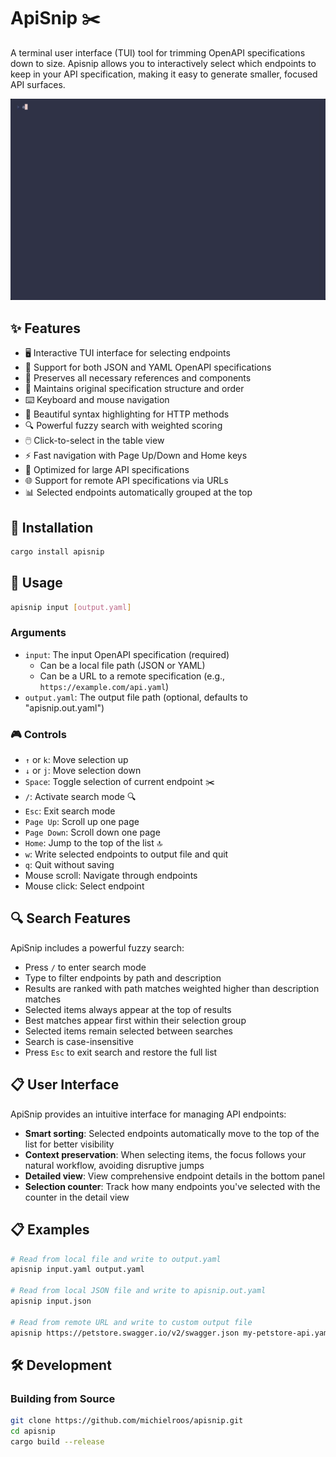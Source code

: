 # ApiSnip ✂️

A terminal user interface (TUI) tool for trimming OpenAPI specifications down to size. Apisnip allows you to interactively select which endpoints to keep in your API specification, making it easy to generate smaller, focused API surfaces.

![ApiSnip demo][apisnip.gif]

## ✨ Features

- 🖥️ Interactive TUI interface for selecting endpoints
- 📄 Support for both JSON and YAML OpenAPI specifications
- 🔗 Preserves all necessary references and components
- 🧩 Maintains original specification structure and order
- ⌨️ Keyboard and mouse navigation
- 🌈 Beautiful syntax highlighting for HTTP methods
- 🔍 Powerful fuzzy search with weighted scoring
- 🖱️ Click-to-select in the table view
- ⚡ Fast navigation with Page Up/Down and Home keys
- 🚀 Optimized for large API specifications
- 🌐 Support for remote API specifications via URLs
- 📊 Selected endpoints automatically grouped at the top

## 🔧 Installation

```bash
cargo install apisnip
```

## 📖 Usage

```bash
apisnip input [output.yaml]
```

### Arguments

- `input`: The input OpenAPI specification (required)
  - Can be a local file path (JSON or YAML)
  - Can be a URL to a remote specification (e.g., `https://example.com/api.yaml`)
- `output.yaml`: The output file path (optional, defaults to "apisnip.out.yaml")

### 🎮 Controls

- `↑` or `k`: Move selection up
- `↓` or `j`: Move selection down
- `Space`: Toggle selection of current endpoint ✂️
- `/`: Activate search mode 🔍
- `Esc`: Exit search mode
- `Page Up`: Scroll up one page
- `Page Down`: Scroll down one page
- `Home`: Jump to the top of the list 🔝
- `w`: Write selected endpoints to output file and quit
- `q`: Quit without saving
- Mouse scroll: Navigate through endpoints
- Mouse click: Select endpoint

## 🔍 Search Features

ApiSnip includes a powerful fuzzy search:

- Press `/` to enter search mode
- Type to filter endpoints by path and description
- Results are ranked with path matches weighted higher than description matches
- Selected items always appear at the top of results
- Best matches appear first within their selection group
- Selected items remain selected between searches
- Search is case-insensitive
- Press `Esc` to exit search and restore the full list

## 📋 User Interface

ApiSnip provides an intuitive interface for managing API endpoints:

- **Smart sorting**: Selected endpoints automatically move to the top of the list for better visibility
- **Context preservation**: When selecting items, the focus follows your natural workflow, avoiding disruptive jumps
- **Detailed view**: View comprehensive endpoint details in the bottom panel
- **Selection counter**: Track how many endpoints you've selected with the counter in the detail view

## 📋 Examples

```bash
# Read from local file and write to output.yaml
apisnip input.yaml output.yaml

# Read from local JSON file and write to apisnip.out.yaml
apisnip input.json

# Read from remote URL and write to custom output file
apisnip https://petstore.swagger.io/v2/swagger.json my-petstore-api.yaml
```

## 🛠️ Development

### Building from Source

```bash
git clone https://github.com/michielroos/apisnip.git
cd apisnip
cargo build --release
```

[apisnip.gif]: https://github.com/Tuurlijk/apisnip/blob/images/images/apisnip.gif?raw=true